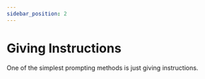 ```yaml
---
sidebar_position: 2
---
```


# Giving Instructions

One of the simplest prompting methods is just giving instructions.

